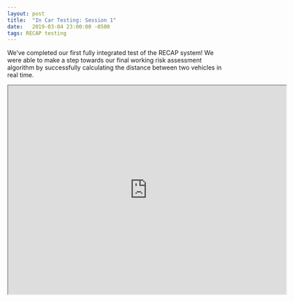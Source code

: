 ```yaml
---
layout: post
title:  "In Car Testing: Session 1"
date:   2019-03-04 23:00:00 -0500
tags: RECAP testing
---
```

We’ve completed our first fully integrated test of the RECAP system! We were able to make a step towards our final working risk assessment algorithm by successfully calculating the distance between two vehicles in real time.

<iframe src="https://drive.google.com/file/d/1-MxKQVZuY_EFDSPc2s2gDxM1G8edvaro/preview" width="640" height="480"></iframe>
